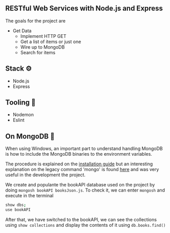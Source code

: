 ## RESTful Web Services with Node.js and Express

The goals for the project are

- Get Data
  - Implement HTTP GET
  - Get a list of items or just one
  - Wire up to MongoDB
  - Search for items

## Stack ⚙️

- Node.js
- Express

## Tooling 🔧

- Nodemon
- Eslint

## On MongoDB 🍃

When using Windows, an important part to understand handling MongoDB is how to include the MongoDB binaries to the environment variables.

The procedure is explained on the [installation guide](https://www.mongodb.com/docs/manual/tutorial/install-mongodb-on-windows/) but an interesting explanation on the legacy command 'mongo' is found [here](https://www.youtube.com/watch?v=V-d6VAYrjeQ) and was very useful in the development the project.

We create and populante the bookAPI database used on the project by doing `mongosh bookAPI booksJson.js`. To check it, we can enter `mongosh` and execute in the terminal

```bash
show dbs;
use bookAPI
```

After that, we have switched to the bookAPI, we can see the collections using `show collections` and display the contents of it using `db.books.find()`

